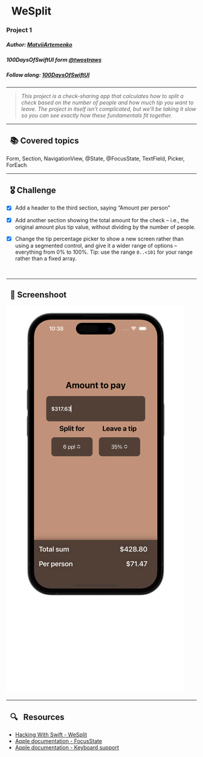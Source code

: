 
# &nbsp; WeSplit

### Project 1  
##### Author: *[MatviiArtemenko](https://github.com/100DaysOfSwiftUI-MatviiArtemenko)*

##### 100DaysOfSwiftUI form *[@twostraws](https://twitter.com/twostraws "twostraws twitter page")*

##### Follow along: *[100DaysOfSwiftUI](https://www.hackingwithswift.com/100/swiftui "Hacking with Swift")*

---

> *This project is a check-sharing app that calculates how to split a check based on the number of people and how much tip you want to leave. The project in itself isn’t complicated, but we’ll be taking it slow so you can see exactly how these fundamentals fit together.*

---

## &nbsp; 📚 Covered topics

  Form, Section, NavigationView, @State, @FocusState, TextField, Picker, ForEach

---
## &nbsp; 🎖 Challenge
* [x] Add a header to the third section, saying “Amount per person”

* [x] Add another section showing the total amount for the check – i.e., the original amount plus tip value, without dividing by the number of people.

* [x] Change the tip percentage picker to show a new screen rather than using a segmented control, and give it a wider range of options – everything from 0% to 100%. Tip: use the range `0..<101` for your range rather than a fixed array. 
<br>

---
## &nbsp; 📲 Screenshoot
 ![](1.png)

<!-- add screenshots here!!! -->
---
##  &nbsp; 🔍 &nbsp; Resources 

* [Hacking With Swift - WeSplit](https://www.hackingwithswift.com/books/ios-swiftui/wesplit-wrap-up)
* [Apple documentation - FocusState](https://developer.apple.com/documentation/SwiftUI/FocusState)
* [Apple documentation - Keyboard support][def]


[def]: https://developer.apple.com/documentation/swiftui/view/keyboardtype(_:)
